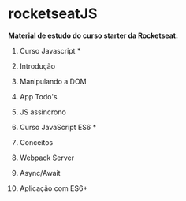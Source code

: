 # rocketseatJS
<b>Material de estudo do curso starter da Rocketseat.</b>

1. Curso Javascript *
1. Introdução 
2. Manipulando a DOM 
3. App Todo's 
4. JS assíncrono

2. Curso JavaScript ES6 *
1. Conceitos 
2. Webpack Server 
3. Async/Await 
4. Aplicação com ES6+
